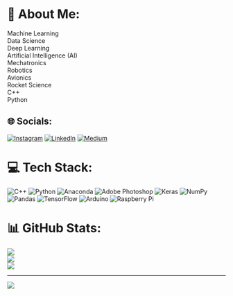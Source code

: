 # 💫 About Me:
Machine Learning<br>Data Science<br>Deep Learning <br>Artificial Intelligence (AI)<br>Mechatronics<br>Robotics<br>Avionics<br>Rocket Science<br>C++<br>Python<br>


## 🌐 Socials:
[![Instagram](https://img.shields.io/badge/Instagram-%23E4405F.svg?logo=Instagram&logoColor=white)](https://instagram.com/nihatakdamar) [![LinkedIn](https://img.shields.io/badge/LinkedIn-%230077B5.svg?logo=linkedin&logoColor=white)](https://linkedin.com/in/nihatakdamar) [![Medium](https://img.shields.io/badge/Medium-12100E?logo=medium&logoColor=white)](https://medium.com/@nihatakdamar) 

# 💻 Tech Stack:
![C++](https://img.shields.io/badge/c++-%2300599C.svg?style=for-the-badge&logo=c%2B%2B&logoColor=white) ![Python](https://img.shields.io/badge/python-3670A0?style=for-the-badge&logo=python&logoColor=ffdd54) ![Anaconda](https://img.shields.io/badge/Anaconda-%2344A833.svg?style=for-the-badge&logo=anaconda&logoColor=white) ![Adobe Photoshop](https://img.shields.io/badge/adobephotoshop-%2331A8FF.svg?style=for-the-badge&logo=adobephotoshop&logoColor=white) ![Keras](https://img.shields.io/badge/Keras-%23D00000.svg?style=for-the-badge&logo=Keras&logoColor=white) ![NumPy](https://img.shields.io/badge/numpy-%23013243.svg?style=for-the-badge&logo=numpy&logoColor=white) ![Pandas](https://img.shields.io/badge/pandas-%23150458.svg?style=for-the-badge&logo=pandas&logoColor=white) ![TensorFlow](https://img.shields.io/badge/TensorFlow-%23FF6F00.svg?style=for-the-badge&logo=TensorFlow&logoColor=white) ![Arduino](https://img.shields.io/badge/-Arduino-00979D?style=for-the-badge&logo=Arduino&logoColor=white) ![Raspberry Pi](https://img.shields.io/badge/-RaspberryPi-C51A4A?style=for-the-badge&logo=Raspberry-Pi)
# 📊 GitHub Stats:
![](https://github-readme-stats.vercel.app/api?username=nihatakdamar&theme=midnight-purple&hide_border=false&include_all_commits=false&count_private=false)<br/>
![](https://github-readme-streak-stats.herokuapp.com/?user=nihatakdamar&theme=midnight-purple&hide_border=false)<br/>
![](https://github-readme-stats.vercel.app/api/top-langs/?username=nihatakdamar&theme=midnight-purple&hide_border=false&include_all_commits=false&count_private=false&layout=compact)

---
[![](https://visitcount.itsvg.in/api?id=nihatakdamar&icon=0&color=0)](https://visitcount.itsvg.in)

<!-- Proudly created with GPRM ( https://gprm.itsvg.in ) -->  
